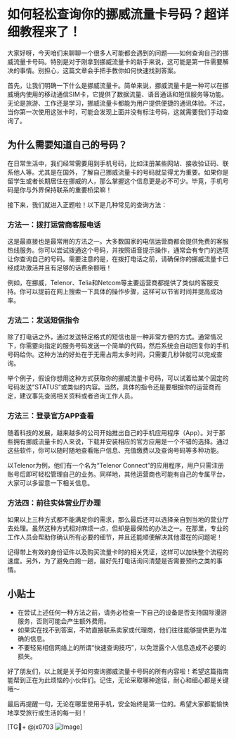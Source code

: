 # 如何轻松查询你的挪威流量卡号码？超详细教程来了！

大家好呀，今天咱们来聊聊一个很多人可能都会遇到的问题——如何查询自己的挪威流量卡号码。特别是对于刚拿到挪威流量卡的新手来说，这可能是第一件需要解决的事情。别担心，这篇文章会手把手教你如何快速找到答案。

首先，让我们明确一下什么是挪威流量卡。简单来说，挪威流量卡是一种可以在挪威境内使用的移动通信SIM卡，它提供了数据流量、语音通话和短信服务等功能。无论是旅游、工作还是学习，挪威流量卡都能为用户提供便捷的通讯体验。不过，当你第一次使用这张卡时，可能会发现上面并没有标注号码，这就需要我们手动查询了。

## 为什么需要知道自己的号码？

在日常生活中，我们经常需要用到手机号码，比如注册某些网站、接收验证码、联系他人等。尤其是在国外，了解自己挪威流量卡的号码就显得尤为重要。如果你是留学生或者长期居住在挪威的人，那么掌握这个信息更是必不可少。毕竟，手机号码是你与外界保持联系的重要桥梁嘛！

接下来，我们就进入正题啦！以下是几种常见的查询方法：

### 方法一：拨打运营商客服电话

这是最直接也是最常用的方法之一。大多数国家的电信运营商都会提供免费的客服热线服务。你可以尝试拨通这个号码，并按照语音提示操作，通常会有专门的选项让你查询自己的号码。需要注意的是，在拨打电话之前，请确保你的挪威流量卡已经成功激活并且有足够的话费余额哦！

例如，在挪威，Telenor、Telia和Netcom等主要运营商都提供了类似的客服支持。你可以提前在网上搜索一下具体的操作步骤，这样可以节省时间并提高成功率。

### 方法二：发送短信指令

除了打电话之外，通过发送特定格式的短信也是一种非常方便的方式。通常情况下，你需要向指定的服务号码发送一个简单的代码，然后系统会自动回复你的手机号码给你。这种方法的好处在于无需占用太多时间，只需要几秒钟就可以完成查询。

举个例子，假设你想用这种方式获取你的挪威流量卡号码，可以试着给某个固定的号码发送“STATUS”或类似的内容。当然，具体的指令还是要根据你的运营商而定，建议事先查阅相关资料或者咨询工作人员。

### 方法三：登录官方APP查看

随着科技的发展，越来越多的公司开始推出自己的手机应用程序（App）。对于那些拥有挪威流量卡的人来说，下载并安装相应的官方应用是一个不错的选择。通过这些软件，你可以随时随地查看账户信息、充值缴费以及查询号码等多种功能。

以Telenor为例，他们有一个名为“Telenor Connect”的应用程序，用户只需注册账号后即可轻松管理自己的业务。同样地，其他运营商也可能有自己的专属平台，大家可以多留意一下相关信息。

### 方法四：前往实体营业厅办理

如果以上三种方式都不能满足你的需求，那么最后还可以选择亲自到当地的营业厅去处理。虽然这种方式相对麻烦一点，但却是最保险的办法之一。在那里，专业的工作人员会帮助你确认所有必要的细节，并且还能顺便解决其他潜在的问题呢！

记得带上有效的身份证件以及购买流量卡时的相关凭证，这样可以加快整个流程的速度。另外，为了避免白跑一趟，最好先打电话询问清楚是否需要预约之类的事情。

## 小贴士

- 在尝试上述任何一种方法之前，请务必检查一下自己的设备是否支持国际漫游服务，否则可能会产生额外费用。
- 如果实在找不到答案，不妨直接联系卖家或代理商，他们往往能够提供更为准确的信息。
- 不要轻易相信网络上的所谓“快速查询技巧”，以免泄露个人信息造成不必要的损失。

好了朋友们，以上就是关于如何查询挪威流量卡号码的所有内容啦！希望这篇指南能帮到正在为此烦恼的小伙伴们。记住，无论采取哪种途径，耐心和细心都是关键哦～

最后再提醒一句，无论在哪里使用手机，安全始终是第一位的。希望大家都能愉快地享受旅行或生活的每一刻！

[TG💪+ @jx0703 ![Image](https://github.com/user-attachments/assets/dbca1d08-cadb-493c-b0ec-ad6f7a83f270)]
